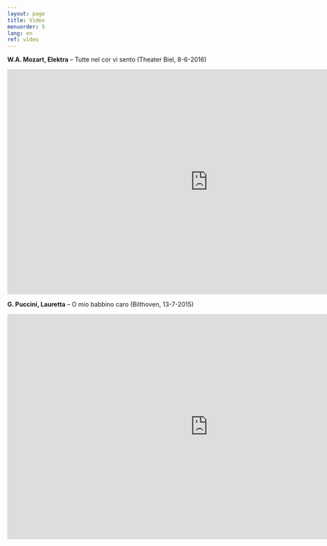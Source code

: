 ```yaml
---
layout: page
title: Video
menuorder: 5
lang: en
ref: video
---
```


**W.A. Mozart, Elektra** – Tutte nel cor vi sento   (Theater Biel, 8-6-2016)
<iframe width="918" height="516" src="https://www.youtube.com/embed/HLRQldUrmfg?feature=oembed" frameborder="0" allowfullscreen></iframe>

**G. Puccini, Lauretta** – O mio babbino caro   (Bilthoven, 13-7-2015)
<iframe width="918" height="516" src="https://www.youtube.com/embed/grMCLi_pzxI?feature=oembed" frameborder="0" allowfullscreen></iframe>
